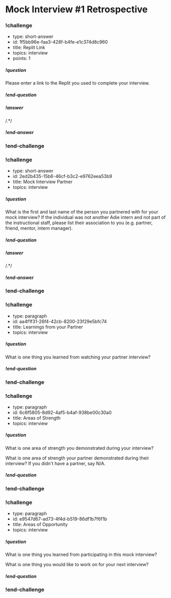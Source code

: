 # Mock Interview #1 Retrospective

<!-- Question 1 -->
<!-- prettier-ignore-start -->
### !challenge
* type: short-answer
* id: 1f5bb96e-faa3-428f-b4fe-e1c374d8c960
* title: Replit Link
* topics: interview
* points: 1
##### !question

Please enter a link to the Replit you used to complete your interview.

##### !end-question
##### !answer

/.*/

##### !end-answer
### !end-challenge

<!-- Question 2 -->
### !challenge
* type: short-answer
* id: 2ed2b435-15b6-46cf-b3c2-e9762eea53b9
* title: Mock Interview Partner
* topics: interview
##### !question

What is the first and last name of the person you partnered with for your mock interview? If the individual was not another Adie intern and not part of the instructional staff, please list their association to you (e.g. partner, friend, mentor, intern manager).

##### !end-question

##### !answer

/.*/

##### !end-answer
### !end-challenge

<!-- Question 3 -->
### !challenge
* type: paragraph
* id: aa4f1f31-26f4-42cb-8200-23f29e5bfc74
* title: Learnings from your Partner
* topics: interview
##### !question

What is one thing you learned from watching your partner interview?

##### !end-question
### !end-challenge

<!-- Question 4 -->
### !challenge
* type: paragraph
* id: 6c6f5805-8d92-4af5-b4af-938be00c30a0
* title: Areas of Strength
* topics: interview
##### !question

What is one area of strength you demonstrated during your interview?

What is one area of strength your partner demonstrated during their interview? If you didn't have a partner, say N/A.

##### !end-question
### !end-challenge

<!-- Question 5 -->
### !challenge
* type: paragraph
* id: e9547d67-ad73-4f4d-b519-86df1b7f6f1b
* title: Areas of Opportunity
* topics: interview
##### !question

What is one thing you learned from participating in this mock interview?

What is one thing you would like to work on for your next interview?

##### !end-question
### !end-challenge